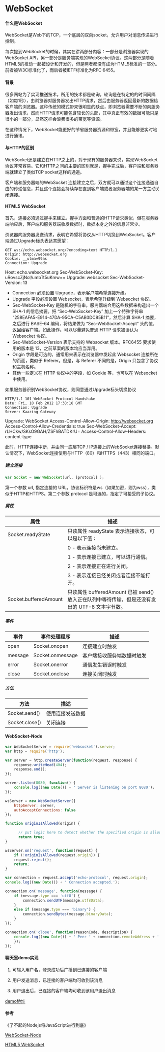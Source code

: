 # WebSocket

#### 什么是WebSocket

WebSocket是Web下的TCP，一个底层的双向socket，允许用户对消息传递进行控制。

每次提到WebSocket的时候，其实在讲两部分内容：一部分是浏览器实现的WebSocket API，另一部分是服务端实现的WebSocket协议。这两部分是随着HTML5的推动一起被设计和开发的，但是两者都没有成为HTML5标准的一部分。前者被W3C标准化了，而后者被IETF标准化为RFC 6455。

#### 背景

很多网站为了实现推送技术，所用的技术都是轮询。轮询是在特定的的时间间隔（如每1秒），由浏览器对服务器发出HTTP请求，然后由服务器返回最新的数据给客户端的浏览器。这种传统的模式带来很明显的缺点，即浏览器需要不断的向服务器发出请求，然而HTTP请求可能包含较长的头部，其中真正有效的数据可能只是很小的一部分，显然这样会浪费很多的带宽等资源。

在这种情况下，WebSocket能更好的节省服务器资源和带宽，并且能够更实时地进行通讯。

#### 与HTTP的区别

WebSocket还是建立在HTTP之上的，对于现有的服务器来说，实现WebSocket协议非常容易。它和HTTP之间的主要的区别就是，握手完成后，客户端和服务器端就建立了类似TCP socket这样的通道。

客户端和服务器端的WebSocket 连接建立之后，双方就可以通过这个连接通道自由的传递信息，并且这个连接会持续存在直到客户端或者服务器端的某一方主动关闭连接。

#### HTML5 WebSocket

首先，连接必须通过握手来建立。握手方面和普通的HTTP请求类似，但在服务器端响应后，客户端和服务器端收发数据时，数据本身之外的信息非常少。

浏览器向服务器发送请求，表明它希望将协议从HTTP切换到WebSocket。客户端通过Upgrade标头表达其愿望：

    GET ws://echo.websocket.org/?encoding=text HTTP/1.1
    Origin: http://websocket.org
    Cookie: __utma=99as
    Connection: Upgrade
Host: echo.websocket.org
Sec-WebSocket-Key: uRovscZjNol/umbTt5uKmw==
Upgrade: websocket
Sec-WebSocket-Version: 13

- Connection 必须设置 Upgrade，表示客户端希望连接升级。
- Upgrade 字段必须设置 Websocket，表示希望升级到 Websocket 协议。
- Sec-WebSocket-Key 是随机的字符串，服务器端会用这些数据来构造出一个 SHA-1 的信息摘要。把 “Sec-WebSocket-Key” 加上一个特殊字符串 “258EAFA5-E914-47DA-95CA-C5AB0DC85B11”，然后计算 SHA-1 摘要，之后进行 BASE-64 编码，将结果做为 “Sec-WebSocket-Accept” 头的值，返回给客户端。如此操作，可以尽量避免普通 HTTP 请求被误认为 Websocket 协议。
- Sec-WebSocket-Version 表示支持的 Websocket 版本。RFC6455 要求使用的版本是 13，之前草案的版本均应当弃用。
- Origin 字段是可选的，通常用来表示在浏览器中发起此 Websocket 连接所在的页面，类似于 Referer。但是，与 Referer 不同的是，Origin 只包含了协议和主机名称。
- 其他一些定义在 HTTP 协议中的字段，如 Cookie 等，也可以在 Websocket 中使用。

如果服务器识别WebSocket协议，则同意通过Upgrade标头切换协议

    HTTP/1.1 101 WebSocket Protocol Handshake
    Date: Fri, 10 Feb 2012 17:38:18 GMT
    Connection: Upgrade
    Server: Kaazing Gateway
Upgrade: WebSocket
Access-Control-Allow-Origin: http://websocket.org
Access-Control-Allow-Credentials: true
Sec-WebSocket-Accept: rLHCkw/SKsO9GAH/ZSFhBATDKrU=
Access-Control-Allow-Headers: content-type

此时，HTTP连接中断，并由同一底层TCP / IP连接上的WebSocket连接替换。默认情况下，WebSocket连接使用与HTTP（80）和HTTPS（443）相同的端口。

##### 建立连接

```javascript
var Socket = new WebSocket(url, [protocol] );
```

第一个参数 url, 指定连接的 URL，协议标识符是ws（如果加密，则为wss），类似于HTTP和HTTPS。第二个参数 protocol 是可选的，指定了可接受的子协议。

##### 属性

| 属性                    | 描述                                                              |
| --------------------- | --------------------------------------------------------------- |
| Socket.readyState     | 只读属性 readyState 表示连接状态，可以是以下值：                                  |
|                       | 0 - 表示连接尚未建立。                                                   |
|                       | 1 - 表示连接已建立，可以进行通信。                                             |
|                       | 2 - 表示连接正在进行关闭。                                                 |
|                       | 3 - 表示连接已经关闭或者连接不能打开。                                           |
| Socket.bufferedAmount | 只读属性 bufferedAmount 已被 send() 放入正在队列中等待传输，但是还没有发出的 UTF-8 文本字节数。 |

##### 事件

| 事件      | 事件处理程序           | 描述            |
| ------- | ---------------- | ------------- |
| open    | Socket.onopen    | 连接建立时触发       |
| message | Socket.onmessage | 客户端接收服务端数据时触发 |
| error   | Socket.onerror   | 通信发生错误时触发     |
| close   | Socket.onclose   | 连接关闭时触发       |

##### 方法

| 方法             | 描述       |
| -------------- | -------- |
| Socket.send()  | 使用连接发送数据 |
| Socket.close() | 关闭连接     |

#### WebSocket-Node

```javascript
var WebSocketServer = require('websocket').server;
var http = require('http');

var server = http.createServer(function(request, response) {
    response.writeHead(404);
    response.end();
});

server.listen(8080, function() {
    console.log((new Date()) + ' Server is listening on port 8080');
});

wsServer = new WebSocketServer({
    httpServer: server,
    autoAcceptConnections: false
});

function originIsAllowed(origin) {

      // put logic here to detect whether the specified origin is allowed.
      return true;
}

wsServer.on('request', function(request) {
    if (!originIsAllowed(request.origin)) {
    request.reject();
    return;
}

var connection = request.accept('echo-protocol', request.origin);
console.log((new Date()) + ' Connection accepted.');

connection.on('message', function(message) {
    if (message.type === 'utf8') {
        connection.sendUTF(message.utf8Data);
    }
    else if (message.type === 'binary') {
        connection.sendBytes(message.binaryData);
    }
});

connection.on('close', function(reasonCode, description) {
    console.log((new Date()) + ' Peer ' + connection.remoteAddress + ' disconnected.');
    });
});
```

#### 聊天室demo实现

1. 可输入用户名，登录成功后广播到已连接的客户端

2. 用户发送消息，已连接的客户端均可收到该消息

3. 用户退出后，已连接的客户端均可收到该用户退出消息

[demo地址](http://192.168.1.161:8080"demo地址")

#### 参考

《了不起的Nodejs将JavaScript进行到底》

[WebSocket-Node](https://github.com/theturtle32/WebSocket-Node/ "WebSocket-Node")

[HTML5 WebSocket](http://websocket.org/echo.html "HTML5 WebSocket")
